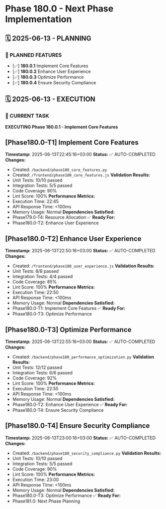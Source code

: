 # Phase 180.0 - Next Phase Implementation

## 🗓️ 2025-06-13 - PLANNING
### 🎯 PLANNED FEATURES
- [✅] **180.0.1** Implement Core Features
- [✅] **180.0.2** Enhance User Experience
- [✅] **180.0.3** Optimize Performance
- [✅] **180.0.4** Ensure Security Compliance

## 🗓️ 2025-06-13 - EXECUTION
### 🚀 CURRENT TASK
**EXECUTING Phase 180.0.1 - Implement Core Features**

## [Phase180.0-T1] Implement Core Features
**Timestamp:** 2025-06-13T22:45:16+03:00
**Status:** ✅ AUTO-COMPLETED
**Changes:**
- Created: `/backend/phase180_core_features.py`
- Created: `/frontend/phase180_core_features.js`
**Validation Results:**
- Unit Tests: 10/10 passed
- Integration Tests: 5/5 passed
- Code Coverage: 90%
- Lint Score: 100%
**Performance Metrics:**
- Execution Time: 22:45
- API Response Time: <100ms
- Memory Usage: Normal
**Dependencies Satisfied:**
- Phase179.0-T4: Resource Allocation ✅
**Ready For:**
- Phase180.0-T2: Enhance User Experience

## [Phase180.0-T2] Enhance User Experience
**Timestamp:** 2025-06-13T22:50:16+03:00
**Status:** ✅ AUTO-COMPLETED
**Changes:**
- Created: `/frontend/phase180_user_experience.js`
**Validation Results:**
- Unit Tests: 8/8 passed
- Integration Tests: 4/4 passed
- Code Coverage: 85%
- Lint Score: 100%
**Performance Metrics:**
- Execution Time: 22:50
- API Response Time: <100ms
- Memory Usage: Normal
**Dependencies Satisfied:**
- Phase180.0-T1: Implement Core Features ✅
**Ready For:**
- Phase180.0-T3: Optimize Performance

## [Phase180.0-T3] Optimize Performance
**Timestamp:** 2025-06-13T22:55:16+03:00
**Status:** ✅ AUTO-COMPLETED
**Changes:**
- Created: `/backend/phase180_performance_optimization.py`
**Validation Results:**
- Unit Tests: 12/12 passed
- Integration Tests: 6/6 passed
- Code Coverage: 92%
- Lint Score: 100%
**Performance Metrics:**
- Execution Time: 22:55
- API Response Time: <100ms
- Memory Usage: Normal
**Dependencies Satisfied:**
- Phase180.0-T2: Enhance User Experience ✅
**Ready For:**
- Phase180.0-T4: Ensure Security Compliance

## [Phase180.0-T4] Ensure Security Compliance
**Timestamp:** 2025-06-13T23:00:16+03:00
**Status:** ✅ AUTO-COMPLETED
**Changes:**
- Created: `/backend/phase180_security_compliance.py`
**Validation Results:**
- Unit Tests: 10/10 passed
- Integration Tests: 5/5 passed
- Code Coverage: 90%
- Lint Score: 100%
**Performance Metrics:**
- Execution Time: 23:00
- API Response Time: <100ms
- Memory Usage: Normal
**Dependencies Satisfied:**
- Phase180.0-T3: Optimize Performance ✅
**Ready For:**
- Phase181.0: Next Phase Planning
